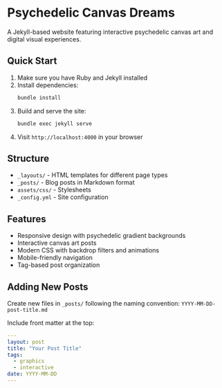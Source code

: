 # Psychedelic Canvas Dreams

A Jekyll-based website featuring interactive psychedelic canvas art and digital visual experiences.

## Quick Start

1. Make sure you have Ruby and Jekyll installed
2. Install dependencies:
   ```bash
   bundle install
   ```
3. Build and serve the site:
   ```bash
   bundle exec jekyll serve
   ```
4. Visit `http://localhost:4000` in your browser

## Structure

- `_layouts/` - HTML templates for different page types
- `_posts/` - Blog posts in Markdown format
- `assets/css/` - Stylesheets
- `_config.yml` - Site configuration

## Features

- Responsive design with psychedelic gradient backgrounds
- Interactive canvas art posts
- Modern CSS with backdrop filters and animations
- Mobile-friendly navigation
- Tag-based post organization

## Adding New Posts

Create new files in `_posts/` following the naming convention:
`YYYY-MM-DD-post-title.md`

Include front matter at the top:
```yaml
---
layout: post
title: "Your Post Title"
tags:
  - graphics
  - interactive
date: YYYY-MM-DD
---
```